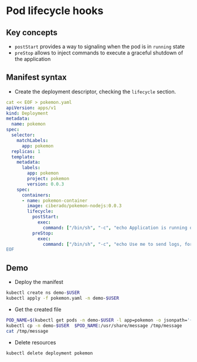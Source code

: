 # Pod lifecycle hooks

## Key concepts

* `postStart` provides a way to signaling when the pod is in `running` state
* `preStop` allows to inject commands to execute a graceful shutdown of the application

## Manifest syntax

* Create the deployment descriptor, checking the `lifecycle` section.

```yaml
cat << EOF > pokemon.yaml
apiVersion: apps/v1
kind: Deployment
metadata:
  name: pokemon
spec:
  selector:
    matchLabels:
      app: pokemon
  replicas: 1
  template:
    metadata:
      labels:
        app: pokemon
        project: pokemon
        version: 0.0.3
    spec:
      containers:
      - name: pokemon-container
        image: ciberado/pokemon-nodejs:0.0.3
        lifecycle:
          postStart:
            exec:
              command: ["/bin/sh", "-c", "echo Application is running on $HOSTNAME > /usr/share/message"]
          preStop:
            exec:
              command: ["/bin/sh", "-c", "echo Use me to send logs, for example.']
EOF
```

## Demo

* Deploy the manifest

```bash
kubectl create ns demo-$USER
kubectl apply -f pokemon.yaml -n demo-$USER
```

* Get the created file

```bash
POD_NAME=$(kubectl get pods -n demo-$USER -l app=pokemon -o jsonpath='{.items[*].metadata.name}')
kubectl cp -n demo-$USER  $POD_NAME:/usr/share/message /tmp/message
cat /tmp/message
```

* Delete resources

```bash
kubectl delete deployment pokemon
```